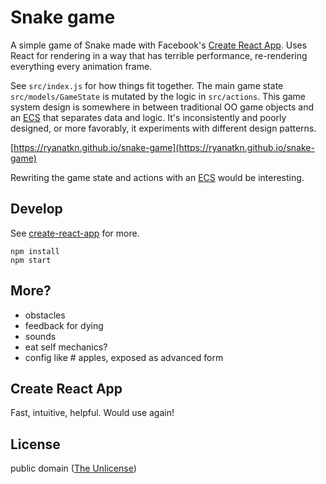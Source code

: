 # Snake game
A simple game of Snake made with Facebook's [Create React App](https://github.com/facebookincubator/create-react-app).
Uses React for rendering in a way that has terrible performance, re-rendering everything every animation frame.

See `src/index.js` for how things fit together.
The main game state `src/models/GameState` is mutated by the logic in `src/actions`.
This game system design is somewhere in between
traditional OO game objects and an [ECS](https://en.wikipedia.org/wiki/Entity_component_system) that
separates data and logic.
It's inconsistently and poorly designed,
or more favorably, it experiments with different design patterns.

[https://ryanatkn.github.io/snake-game](https://ryanatkn.github.io/snake-game)

Rewriting the game state and actions with
an [ECS](https://en.wikipedia.org/wiki/Entity_component_system) would
be interesting.


## Develop
See [create-react-app](https://github.com/facebookincubator/create-react-app) for more.

    npm install
    npm start


## More?
- obstacles
- feedback for dying
- sounds
- eat self mechanics?
- config like # apples, exposed as advanced form

## Create React App
Fast, intuitive, helpful. Would use again!


## License

public domain ([The Unlicense](license))
